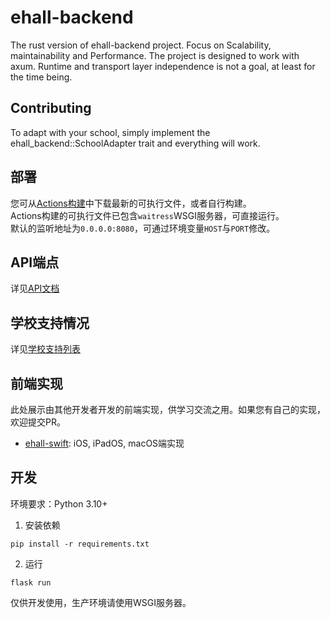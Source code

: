 # ehall-backend
<!-- ehall-backend是一个纯api式的服务端，使用Flask框架运行。该服务端可向不同学校的一站式事务大厅后端服务器获取各类数据。 -->
The rust version of ehall-backend project. Focus on Scalability, maintainability and Performance.
The project is designed to work with axum. Runtime and transport layer independence is not a goal, at least for the time being.

## Contributing
To adapt with your school, simply implement the ehall_backend::SchoolAdapter trait and everything will work.

## 部署
您可从[Actions构建](https://github.com/Kernelize/ehall-backend/actions)中下载最新的可执行文件，或者自行构建。  
Actions构建的可执行文件已包含`waitress`WSGI服务器，可直接运行。  
默认的监听地址为`0.0.0.0:8080`，可通过环境变量`HOST`与`PORT`修改。

## API端点
详见[API文档](docs/api.md)

## 学校支持情况
详见[学校支持列表](docs/school_support.md)

## 前端实现
此处展示由其他开发者开发的前端实现，供学习交流之用。如果您有自己的实现，欢迎提交PR。
- [ehall-swift](https://github.com/Kernelize/ehall-swift): iOS, iPadOS, macOS端实现

## 开发
环境要求：Python 3.10+

1. 安装依赖
```shell
pip install -r requirements.txt
```
2. 运行
```shell
flask run
```
仅供开发使用，生产环境请使用WSGI服务器。
